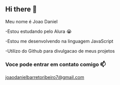 ## Hi there 👋

Meu nome é Joao Daniel 

-Estou estudando pelo Alura 😭

-Estou me desenvolvendo na linguagem JavaScript

-Utilizo do Github para divulgacao de meus projetos

### Voce pode entrar em contato comigo 📫

joaodanielbarretoribeiro7@gmail.com
